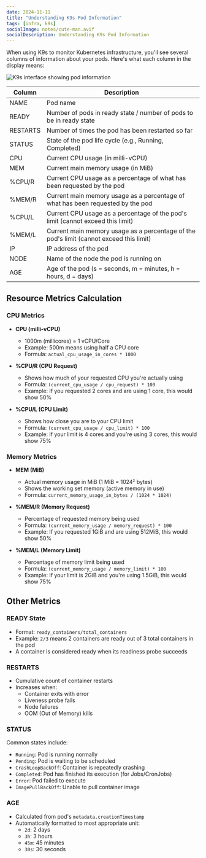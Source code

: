 ```yaml
---
date: 2024-11-11
title: "Understanding K9s Pod Information"
tags: [infra, k9s]
socialImage: notes/cute-man.avif
socialDescription: Understanding K9s Pod Information
---
```


When using K9s to monitor Kubernetes infrastructure, you'll see several columns of information about your pods. Here's what each column in the display means:

![K9s interface showing pod information](static/notes/cute-man.avif)

| Column   | Description                                                                             |
| -------- | --------------------------------------------------------------------------------------- |
| NAME     | Pod name                                                                                |
| READY    | Number of pods in ready state / number of pods to be in ready state                     |
| RESTARTS | Number of times the pod has been restarted so far                                       |
| STATUS   | State of the pod life cycle (e.g., Running, Completed)                                  |
| CPU      | Current CPU usage (in milli-vCPU)                                                       |
| MEM      | Current main memory usage (in MiB)                                                      |
| %CPU/R   | Current CPU usage as a percentage of what has been requested by the pod                 |
| %MEM/R   | Current main memory usage as a percentage of what has been requested by the pod         |
| %CPU/L   | Current CPU usage as a percentage of the pod's limit (cannot exceed this limit)         |
| %MEM/L   | Current main memory usage as a percentage of the pod's limit (cannot exceed this limit) |
| IP       | IP address of the pod                                                                   |
| NODE     | Name of the node the pod is running on                                                  |
| AGE      | Age of the pod (s = seconds, m = minutes, h = hours, d = days)                          |


## Resource Metrics Calculation

### CPU Metrics

- **CPU (milli-vCPU)**

  - 1000m (millicores) = 1 vCPU/Core
  - Example: 500m means using half a CPU core
  - Formula: `actual_cpu_usage_in_cores * 1000`

- **%CPU/R (CPU Request)**

  - Shows how much of your requested CPU you're actually using
  - Formula: `(current_cpu_usage / cpu_request) * 100`
  - Example: If you requested 2 cores and are using 1 core, this would show 50%

- **%CPU/L (CPU Limit)**
  - Shows how close you are to your CPU limit
  - Formula: `(current_cpu_usage / cpu_limit) * 100`
  - Example: If your limit is 4 cores and you're using 3 cores, this would show 75%

### Memory Metrics

- **MEM (MiB)**

  - Actual memory usage in MiB (1 MiB = 1024² bytes)
  - Shows the working set memory (active memory in use)
  - Formula: `current_memory_usage_in_bytes / (1024 * 1024)`

- **%MEM/R (Memory Request)**

  - Percentage of requested memory being used
  - Formula: `(current_memory_usage / memory_request) * 100`
  - Example: If you requested 1GiB and are using 512MiB, this would show 50%

- **%MEM/L (Memory Limit)**
  - Percentage of memory limit being used
  - Formula: `(current_memory_usage / memory_limit) * 100`
  - Example: If your limit is 2GiB and you're using 1.5GiB, this would show 75%

## Other Metrics

### READY State

- Format: `ready_containers/total_containers`
- Example: `2/3` means 2 containers are ready out of 3 total containers in the pod
- A container is considered ready when its readiness probe succeeds

### RESTARTS

- Cumulative count of container restarts
- Increases when:
  - Container exits with error
  - Liveness probe fails
  - Node failures
  - OOM (Out of Memory) kills

### STATUS

Common states include:

- `Running`: Pod is running normally
- `Pending`: Pod is waiting to be scheduled
- `CrashLoopBackOff`: Container is repeatedly crashing
- `Completed`: Pod has finished its execution (for Jobs/CronJobs)
- `Error`: Pod failed to execute
- `ImagePullBackOff`: Unable to pull container image

### AGE

- Calculated from pod's `metadata.creationTimestamp`
- Automatically formatted to most appropriate unit:
  - `2d`: 2 days
  - `3h`: 3 hours
  - `45m`: 45 minutes
  - `30s`: 30 seconds
